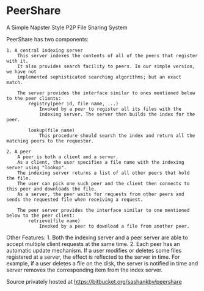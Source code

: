 # PeerShare
A Simple Napster Style P2P File Sharing System

PeerShare has two components:
	
	1. A central indexing server
		This server indexes the contents of all of the peers that register with it. 
		It also provides search facility to peers. In our simple version, we have not
		implemented sophisticated searching algorithms; but an exact match.
		
		The server provides the interface similar to ones mentioned below to the peer clients:
			registry(peer id, file name, ...) 
				Invoked by a peer to register all its files with the
				indexing server. The server then builds the index for the peer. 

			lookup(file name)
				This procedure should search the index and return all the matching peers to the requestor.
	
	2. A peer
		A peer is both a client and a server. 
		As a client, the user specifies a file name with the indexing server using "lookup". 
		The indexing server returns a list of all other peers that hold the file. 
		The user can pick one such peer and the client then connects to this peer and downloads the file. 
		As a server, the peer waits for requests from other peers and sends the requested file when receiving a request.

		The peer server provides the interface similar to one mentioned below to the peer client:
 			retrieve(file name)
				Invoked by a peer to download a file from another peer. 

			
			
Other Features:
	1. Both the indexing server and a peer server are able to accept multiple client requests at the same time.
	2. Each peer has an automatic update mechanism. 
			If a user modifies or deletes some files registered at a server, 
			the effect is reflected to the server in time. 
			For example, if a user deletes a file on the disk, the server is notified in time 
			and server removes the corresponding item from the index server.
			

Source privately hosted at https://bitbucket.org/sashankbv/peershare